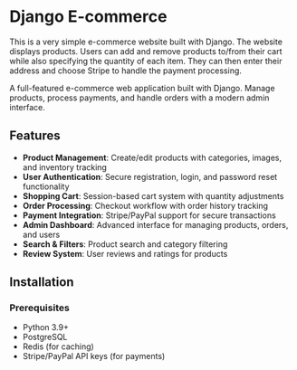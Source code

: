 # Django E-commerce

This is a very simple e-commerce website built with Django. The website displays products. Users can add and remove products to/from their cart while also specifying the quantity of each item. They can then enter their address and choose Stripe to handle the payment processing.

A full-featured e-commerce web application built with Django. Manage products, process payments, and handle orders with a modern admin interface.

## Features

- **Product Management**: Create/edit products with categories, images, and inventory tracking
- **User Authentication**: Secure registration, login, and password reset functionality
- **Shopping Cart**: Session-based cart system with quantity adjustments
- **Order Processing**: Checkout workflow with order history tracking
- **Payment Integration**: Stripe/PayPal support for secure transactions
- **Admin Dashboard**: Advanced interface for managing products, orders, and users
- **Search & Filters**: Product search and category filtering
- **Review System**: User reviews and ratings for products

## Installation

### Prerequisites
- Python 3.9+
- PostgreSQL
- Redis (for caching)
- Stripe/PayPal API keys (for payments)

